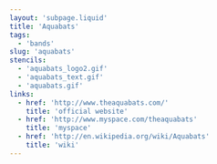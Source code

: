 ```yaml
---
layout: 'subpage.liquid'
title: 'Aquabats'
tags:
  - 'bands'
slug: 'aquabats'
stencils:
  - 'aquabats_logo2.gif'
  - 'aquabats_text.gif'
  - 'aquabats.gif'
links:
  - href: 'http://www.theaquabats.com/'
    title: 'official website'
  - href: 'http://www.myspace.com/theaquabats'
    title: 'myspace'
  - href: 'http://en.wikipedia.org/wiki/Aquabats'
    title: 'wiki'
---
```

